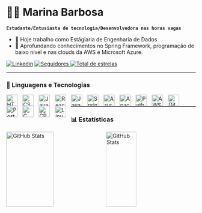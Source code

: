 

# 👩‍💻 Marina Barbosa
**`Estudante/Entusiasta de tecnologia/Desenvolvedora nas horas vagas`**


- 🔭 Hoje trabalho como Estágiaria de Engenharia de Dados
- 🌱 Aprofundando conhecimentos no Spring Framework, programação de baixo nível e nas clouds da AWS e Microsoft Azure.

 [![Linkedin](https://custom-icon-badges.demolab.com/badge/-conecte--se-2B2670?style=for-the-badge&logo=linkedIn-icon-image)](https://www.linkedin.com/in/marina-barbosa-35388718b/)
    <a href="https://github.com/MarinaSpanenberg?tab=followers">
        <img 
            alt="Seguidores" 
            title="Me siga no GitHub" 
            src="https://custom-icon-badges.demolab.com/github/followers/MarinaSpanenberg?color=129895&labelColor=2AB6B3&style=for-the-badge&logo=github&label=Seguidores&logoColor=white"
        />
    </a>
     <a href="https://github.com/MarinaSpanenberg?tab=repositories&sort=stargazers">
        <img 
            alt="Total de estrelas" 
            title="Total de estrelas GitHub" 
            src="https://custom-icon-badges.demolab.com/github/stars/MarinaSpanenberg?color=138C4D&style=for-the-badge&labelColor=00D364&logo=star&label=estrelas"
        />
    </a>

---
  
### 🤖 Linguagens e Tecnologias   

<img 
    align="left" 
    alt="HTML"
    title="HTML" 
    width="30px" 
    style="padding-right: 10px;" 
    src="https://cdn.jsdelivr.net/gh/devicons/devicon@latest/icons/html5/html5-original.svg" 
/>
<img 
    align="left" 
    alt="CSS" 
    title="CSS"
    width="30px" 
    style="padding-right: 10px;" 
    src="https://cdn.jsdelivr.net/gh/devicons/devicon@latest/icons/css3/css3-original.svg" 
/>
<img 
    align="left" 
    alt="JavaScript" 
    title="JavaScript"
    width="30px" 
    style="padding-right: 10px;" 
    src="https://cdn.jsdelivr.net/gh/devicons/devicon@latest/icons/javascript/javascript-original.svg" 
/>
<img 
    align="left" 
    alt="React"
    title="React" 
    width="30px" 
    style="padding-right: 10px;" 
    src="https://cdn.jsdelivr.net/gh/devicons/devicon@latest/icons/react/react-original.svg" 
/>
<img 
    align="left" 
    alt="Java"
    title="Java" 
    width="30px" 
    style="padding-right: 10px;" 
    src="https://cdn.jsdelivr.net/gh/devicons/devicon@latest/icons/java/java-original.svg" 
/>
<img 
    align="left" 
    alt="Spring" 
    title="Spring"
    width="30px" 
    style="padding-right: 10px;" 
    src="https://cdn.jsdelivr.net/gh/devicons/devicon@latest/icons/spring/spring-original.svg" 
/>
<img 
    align="left" 
    alt="Azure"
    title="Azure" 
    width="30px" 
    style="padding-right: 10px;" 
    src="https://cdn.jsdelivr.net/gh/devicons/devicon@latest/icons/azure/azure-original.svg" 
/>
<img 
    align="left" 
    alt="Apache-Spark" 
    title="Apache-Spark"
    width="30px" 
    style="padding-right: 10px;" 
    src="https://cdn.jsdelivr.net/gh/devicons/devicon@latest/icons/apachespark/apachespark-original.svg" 
/>
<img 
    align="left" 
    alt="Python" 
    title="Python"
    width="30px" 
    style="padding-right: 10px;" 
    src="https://cdn.jsdelivr.net/gh/devicons/devicon@latest/icons/python/python-original.svg" 
/>
<img 
    align="left" 
    alt="AWS" 
    title="AWS"
    width="30px" 
    style="padding-right: 10px;" 
    src="https://cdn.jsdelivr.net/gh/devicons/devicon@latest/icons/amazonwebservices/amazonwebservices-original-wordmark.svg" 
/>
<img 
    align="left" 
    alt="Git" 
    title="Git"
    width="30px" 
    style="padding-right: 10px;" 
    src="https://cdn.jsdelivr.net/gh/devicons/devicon@latest/icons/git/git-original.svg" 
/>
<img 
    align="left" 
    alt="PostGreSQL" 
    title="PostGreSQL"
    width="30px" 
    style="padding-right: 10px;" 
    src="https://cdn.jsdelivr.net/gh/devicons/devicon@latest/icons/postgresql/postgresql-plain.svg" 
/>
<img 
    align="left" 
    alt="C" 
    title="C"
    width="30px" 
    style="padding-right: 10px;" 
    src="https://icongr.am/devicon/c-original.svg?size=128&color=currentColor" 
/>
<img 
    align="left" 
    alt="CPP" 
    title="CPP"
    width="30px" 
    style="padding-right: 10px;" 
    src="https://icongr.am/devicon/cplusplus-original.svg?size=128&color=currentColor" 
/>
<img 
    align="left" 
    alt="Linux" 
    title="Linux"
    width="30px" 
    style="padding-right: 10px;" 
    src="https://icongr.am/devicon/linux-original.svg?size=128&color=000000" 
/>
<br/>

---

### 📊 Estatísticas

<p >
  <img 
    align="left" 
    alt="GitHub Stats" 
    width="50%"
    height="200" 
    style="padding-right: 10px;" 
    src="https://github-readme-stats.vercel.app/api?username=MarinaSpanenberg&&show_icons=true&count_private=true&hide_border=true&title_color=129895&icon_color=2B2670&text_color=FF3399&bg_color=0d1117" alt="Marina Barbosa"&include_all_commits=true&locale=pt-br" 
  />

<img 
      align="left" 
      alt="GitHub Stats" 
       width="40%"
      height="200" 
      src="https://github-readme-stats.vercel.app/api/top-langs/?username=marinaspanenberg&layout=compact&hide_border=true&title_color=129895&text_color=FF3399&bg_color=0d1117&langs_count=9&custom_title=Tecnologias" 
  />

</p>
